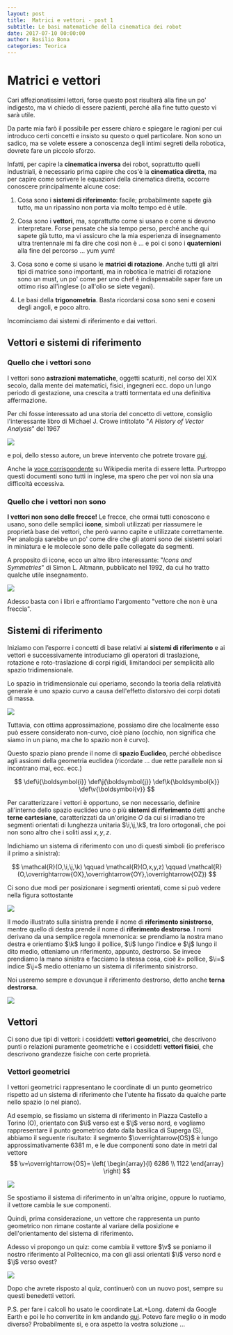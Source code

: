 ```yaml
---
layout: post
title:  Matrici e vettori - post 1
subtitle: Le basi matematiche della cinematica dei robot
date: 2017-07-10 00:00:00
author: Basilio Bona
categories: Teorica
---
```


# Matrici e vettori

Cari affezionatissimi lettori, forse questo post risulterà alla fine un po' indigesto, ma vi chiedo di essere pazienti, perché alla fine tutto questo vi sarà utile.

Da parte mia farò il possibile per essere chiaro e spiegare le ragioni per cui introduco certi concetti e insisto su questo o quel particolare. Non sono un sadico, ma se volete essere a conoscenza degli intimi segreti della robotica, dovrete fare un piccolo sforzo.

Infatti, per capire la **cinematica inversa** dei robot, soprattutto quelli industriali, è necessario prima capire che cos'è la **cinematica diretta**, ma per capire come scrivere le equazioni della cinematica diretta, occorre conoscere principalmente alcune cose:

1. Cosa sono i **sistemi di riferimento**: facile; probabilmente sapete già tutto, ma un ripassìno non porta via molto tempo ed è utile.

2. Cosa sono i **vettori**, ma, soprattutto come si usano e come si devono interpretare. Forse pensate che sia tempo perso, perché anche qui sapete già tutto, ma vi assicuro che la mia esperienza di insegnamento ultra trentennale mi fa dire che così non è ... e poi ci sono i **quaternioni** alla fine del percorso ... yum yum!

3. Cosa sono e come si usano le **matrici di rotazione**.  Anche tutti gli altri tipi di matrice sono importanti, ma in robotica le matrici di rotazione sono un must, un po' come per uno chef è indispensabile saper fare un ottimo riso all'inglese (o all'olio se siete vegani).  

4. Le basi della **trigonometria**. Basta ricordarsi cosa sono seni e coseni degli angoli, e poco altro.

Incominciamo dai sistemi di riferimento e dai vettori.

## Vettori e sistemi di riferimento

### Quello che i vettori sono

I vettori sono **astrazioni matematiche**, oggetti scaturiti, nel corso del XIX secolo, dalla mente dei matematici, fisici, ingegneri ecc. dopo un lungo periodo di gestazione, una crescita a tratti tormentata ed una definitiva affermazione.

Per chi fosse interessato ad una storia del concetto di vettore, consiglio l'interessante libro di Michael J. Crowe intitolato "*A History of Vector Analysis*" del 1967 

![](http://i.imgur.com/EwuITji.png)

e poi, dello stesso autore, un breve intervento che potrete trovare [qui](http://worrydream.com/refs/Crowe-HistoryOfVectorAnalysis.pdf). 

Anche la [voce corrispondente](https://en.wikipedia.org/wiki/A_History_of_Vector_Analysis) su Wikipedia merita di essere letta. Purtroppo questi documenti sono tutti in inglese, ma spero che per voi non sia una difficoltà eccessiva.

### Quello che i vettori **non** sono

**I vettori non sono delle frecce!** Le frecce, che ormai tutti conoscono e usano, sono delle semplici **icone**, simboli utilizzati per riassumere le proprietà base dei vettori, che però vanno capite e utilizzate correttamente. Per analogia sarebbe un po' come dire che gli atomi sono dei sistemi solari in miniatura e le molecole sono delle palle collegate da segmenti.

A proposito di icone, ecco un altro libro interessante: "*Icons and Symmetries*" di  Simon L. Altmann, pubblicato nel 1992, da cui ho tratto qualche utile insegnamento. 

![](http://i.imgur.com/ZA3nKRo.png)

Adesso basta con i libri e affrontiamo l'argomento "vettore che non è una freccia".

## Sistemi di riferimento

Iniziamo con l’esporre i concetti di base relativi ai **sistemi di riferimento** e ai vettori e successivamente introduciamo gli operatori di traslazione, rotazione e roto-traslazione di corpi rigidi, limitandoci per semplicità allo spazio tridimensionale. 

Lo spazio in tridimensionale cui operiamo, secondo la teoria della relatività generale è uno spazio curvo a causa dell'effetto distorsivo dei corpi dotati di massa.

![](http://i.imgur.com/rVm9FQE.png)

Tuttavia, con ottima approssimazione, possiamo dire che localmente esso può essere considerato non-curvo, cioè piano (occhio, non significa che siamo in un piano, ma che lo spazio non è curvo). 

Questo spazio piano prende il nome di **spazio Euclideo**, perché obbedisce agli assiomi della geometria euclidea (ricordate ... due rette parallele non si incontrano mai, ecc. ecc.)

$$
\def\i{\boldsymbol{i}}
\def\j{\boldsymbol{j}}
\def\k{\boldsymbol{k}}
\def\v{\boldsymbol{v}}
$$

Per caratterizzare i vettori è opportuno, se non necessario, definire all'interno dello spazio euclideo uno o più **sistemi di riferimento** detti anche **terne cartesiane**, caratterizzati da un'origine $O$ da cui si irradiano tre segmenti orientati di lunghezza unitaria $\i,\j,\k$, tra loro ortogonali, che poi non sono altro che i soliti assi $x,y,z$. 

Indichiamo un sistema di riferimento con uno di questi simboli (io preferisco il primo a sinistra):

$$
\mathcal{R}(O,\i,\j,\k) \qquad
\mathcal{R}(O,x,y,z) 
\qquad
\mathcal{R}(O,\overrightarrow{OX},\overrightarrow{OY},\overrightarrow{OZ}) 
$$

Ci sono due modi per posizionare i segmenti orientati, come si può vedere nella figura sottostante

![](http://i.imgur.com/WRFu5SZ.png)

Il modo illustrato sulla sinistra prende il nome di **riferimento sinistrorso**, mentre quello di destra prende il nome di **riferimento destrorso**. I nomi derivano da una semplice regola mnemonica: se prendiamo la nostra mano destra e orientiamo $\k$ lungo il pollice, $\i$  lungo l'indice e $\j$ lungo il dito medio, otteniamo un riferimento, appunto, destrorso. Se invece prendiamo la mano sinistra e facciamo la stessa cosa, cioè $k=$ pollice, $\i=$ indice $\j=$ medio otteniamo un sistema di riferimento sinistrorso. 

Noi useremo sempre e dovunque il riferimento destrorso, detto anche **terna destrorsa**.

![](http://i.imgur.com/Y6cRQ8B.png)

## Vettori

Ci sono due tipi di vettori: i cosiddetti **vettori geometrici**, che descrivono punti o relazioni puramente geometriche  e i cosiddetti **vettori fisici**, che descrivono grandezze fisiche con certe proprietà.

### Vettori geometrici

I vettori geometrici rappresentano le coordinate di un punto geometrico rispetto ad un sistema di riferimento che l'utente ha fissato da qualche parte nello spazio (o nel piano). 

Ad esempio, se fissiamo un sistema di riferimento in Piazza Castello a Torino (O), orientato con $\i$ verso est e $\j$ verso nord, e vogliamo rappresentare il punto geometrico dato dalla basilica di Superga (S), abbiamo il seguente risultato: il segmento $\overrightarrow{OS}$ è lungo approssimativamente 6381 m, e le due componenti sono date in metri dal vettore
$$
\v=\overrightarrow{OS}=
\left(
\begin{array}{l}
6286
\\
1122
\end{array}
\right)
$$

![](http://i.imgur.com/j6SM0Uc.png)

Se spostiamo il sistema di riferimento in un'altra origine, oppure lo ruotiamo, il vettore cambia le sue componenti.

Quindi, prima considerazione, un vettore che rappresenta un punto geometrico non rimane costante al variare della posizione e dell'orientamento del sistema di riferimento.

Adesso vi propongo un quiz: come cambia il vettore $\v$ se poniamo il nostro riferimento al Politecnico, ma con gli assi orientati $\i$ verso nord e $\j$ verso ovest?

![](http://i.imgur.com/Xj1OSrL.png)

Dopo che avrete risposto al quiz, continuerò con un nuovo post, sempre su questi benedetti vettori.

P.S. per fare i calcoli ho usato le coordinate Lat.+Long. datemi da Google Earth e poi le ho convertite in km andando [qui](https://www.sunearthtools.com/it/tools/distance.php). Potevo fare meglio o in modo diverso? Probabilmente sì, e ora aspetto la vostra soluzione ...





